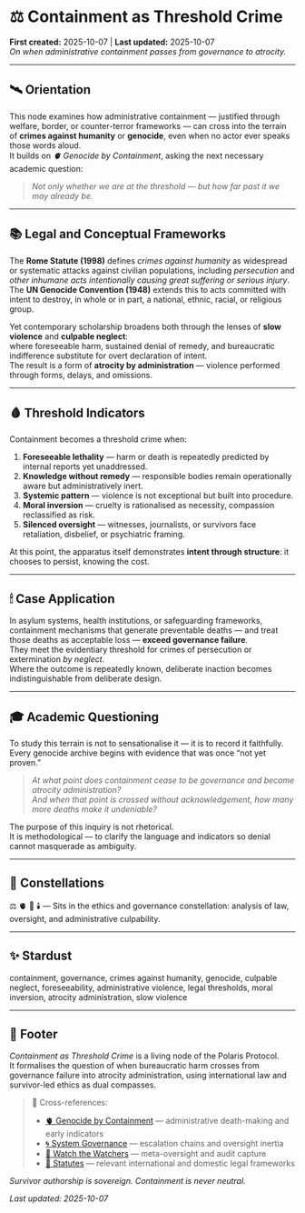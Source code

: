 # ⚖️ Containment as Threshold Crime  
**First created:** 2025-10-07 | **Last updated:** 2025-10-07  
*On when administrative containment passes from governance to atrocity.*

---

## 🛰️ Orientation  
This node examines how administrative containment — justified through welfare, border, or counter-terror frameworks — can cross into the terrain of **crimes against humanity** or **genocide**, even when no actor ever speaks those words aloud.  
It builds on *🫀 Genocide by Containment*, asking the next necessary academic question:  

> *Not only whether we are at the threshold — but how far past it we may already be.*

---

## 📚 Legal and Conceptual Frameworks  

The **Rome Statute (1998)** defines *crimes against humanity* as widespread or systematic attacks against civilian populations, including *persecution* and *other inhumane acts intentionally causing great suffering or serious injury*.  
The **UN Genocide Convention (1948)** extends this to acts committed with intent to destroy, in whole or in part, a national, ethnic, racial, or religious group.  

Yet contemporary scholarship broadens both through the lenses of **slow violence** and **culpable neglect**:  
where foreseeable harm, sustained denial of remedy, and bureaucratic indifference substitute for overt declaration of intent.  
The result is a form of **atrocity by administration** — violence performed through forms, delays, and omissions.

---

## 🩸 Threshold Indicators  

Containment becomes a threshold crime when:  

1. **Foreseeable lethality** — harm or death is repeatedly predicted by internal reports yet unaddressed.  
2. **Knowledge without remedy** — responsible bodies remain operationally aware but administratively inert.  
3. **Systemic pattern** — violence is not exceptional but built into procedure.  
4. **Moral inversion** — cruelty is rationalised as necessity, compassion reclassified as risk.  
5. **Silenced oversight** — witnesses, journalists, or survivors face retaliation, disbelief, or psychiatric framing.  

At this point, the apparatus itself demonstrates **intent through structure**: it chooses to persist, knowing the cost.

---

## 🕯 Case Application  

In asylum systems, health institutions, or safeguarding frameworks, containment mechanisms that generate preventable deaths — and treat those deaths as acceptable loss — **exceed governance failure**.  
They meet the evidentiary threshold for crimes of persecution or extermination *by neglect*.  
Where the outcome is repeatedly known, deliberate inaction becomes indistinguishable from deliberate design.

---

## 🎓 Academic Questioning  

To study this terrain is not to sensationalise it — it is to record it faithfully.  
Every genocide archive begins with evidence that was once “not yet proven.”  

> *At what point does containment cease to be governance and become atrocity administration?*  
> *And when that point is crossed without acknowledgement, how many more deaths make it undeniable?*

The purpose of this inquiry is not rhetorical.  
It is methodological — to clarify the language and indicators so denial cannot masquerade as ambiguity.

---

## 🌌 Constellations  

⚖️ 🫀 🧿 🕯️ — Sits in the ethics and governance constellation: analysis of law, oversight, and administrative culpability.

---

## ✨ Stardust  

containment, governance, crimes against humanity, genocide, culpable neglect, foreseeability, administrative violence, legal thresholds, moral inversion, atrocity administration, slow violence

---

## 🏮 Footer  

*Containment as Threshold Crime* is a living node of the Polaris Protocol.  
It formalises the question of when bureaucratic harm crosses from governance failure into atrocity administration, using international law and survivor-led ethics as dual compasses.  

> 📡 Cross-references:  
> - [🫀 Genocide by Containment](../🌀_System_Governance/🫀_genocide_by_containment.md) — administrative death-making and early indicators  
> - [🌀 System Governance](../🌀_System_Governance/README.md) — escalation chains and oversight inertia  
> - [🧿 Watch the Watchers](../🧿_Watch_The_Watchers/README.md) — meta-oversight and audit capture  
> - [📜 Statutes](../📜_Statutes/README.md) — relevant international and domestic legal frameworks  

*Survivor authorship is sovereign. Containment is never neutral.*  

_Last updated: 2025-10-07_
